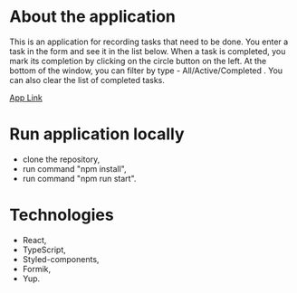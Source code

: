 # About the application

This is an application for recording tasks that need to be done. You enter a task in the form and see it in the list below. When a task is completed, you mark its completion by clicking on the circle button on the left. At the bottom of the window, you can filter by type - All/Active/Completed . You can also clear the list of completed tasks.

[App Link](https://kristuwa.github.io/todos/)

# Run application locally

- clone the repository,
- run command "npm install",
- run command "npm run start".

# Technologies

- React,
- TypeScript,
- Styled-components,
- Formik,
- Yup.
